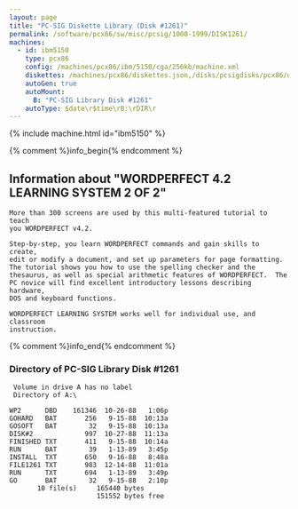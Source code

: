 ```yaml
---
layout: page
title: "PC-SIG Diskette Library (Disk #1261)"
permalink: /software/pcx86/sw/misc/pcsig/1000-1999/DISK1261/
machines:
  - id: ibm5150
    type: pcx86
    config: /machines/pcx86/ibm/5150/cga/256kb/machine.xml
    diskettes: /machines/pcx86/diskettes.json,/disks/pcsigdisks/pcx86/diskettes.json
    autoGen: true
    autoMount:
      B: "PC-SIG Library Disk #1261"
    autoType: $date\r$time\rB:\rDIR\r
---
```


{% include machine.html id="ibm5150" %}

{% comment %}info_begin{% endcomment %}

## Information about "WORDPERFECT 4.2 LEARNING SYSTEM 2 OF 2"

    More than 300 screens are used by this multi-featured tutorial to teach
    you WORDPERFECT v4.2.
    
    Step-by-step, you learn WORDPERFECT commands and gain skills to create,
    edit or modify a document, and set up parameters for page formatting.
    The tutorial shows you how to use the spelling checker and the
    thesaurus, as well as special arithmetic features of WORDPERFECT.  The
    PC novice will find excellent introductory lessons describing hardware,
    DOS and keyboard functions.
    
    WORDPERFECT LEARNING SYSTEM works well for individual use, and classroom
    instruction.
{% comment %}info_end{% endcomment %}


### Directory of PC-SIG Library Disk #1261

     Volume in drive A has no label
     Directory of A:\

    WP2      DBD    161346  10-26-88   1:06p
    GOHARD   BAT       256   9-15-88  10:13a
    GOSOFT   BAT        32   9-15-88  10:13a
    DISK#2             997  10-27-88  11:13a
    FINISHED TXT       411   9-15-88  10:14a
    RUN      BAT        39   1-13-89   3:45p
    INSTALL  TXT       650   9-16-88   8:48a
    FILE1261 TXT       983  12-14-88  11:01a
    RUN      TXT       694   1-13-89   3:49p
    GO       BAT        32   9-15-88   2:10p
           10 file(s)     165440 bytes
                          151552 bytes free
